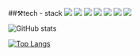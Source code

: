 ##⚒️tech - stack
<img src="https://img.shields.io/badge/Spring-6DB33F?style=flat-square&logo=spring&logoColor=white"/>
<img src="https://img.shields.io/badge/springboot-6DB33F?style=flat-square&logo=springboot&logoColor=white"/>
<img src="https://img.shields.io/badge/MySQL-4479A1?style=flat-square&logo=mysql&logoColor=white"/><a>
<img src="https://img.shields.io/badge/AWS-232F3E?style=flat-square&logo=amazonaws&logoColor=white"/>
<img src="https://img.shields.io/badge/RDS-527FFF?style=flat-square&logo=amazonrds&logoColor=white"/>
<img src="https://img.shields.io/badge/EC2-FF9900?style=flat-square&logo=amazonec2&logoColor=white"/>
<img src="https://img.shields.io/badge/Nginx-009639?style=flat-square&logo=nginx&logoColor=white"/>






![GitHub stats](https://github-readme-stats.vercel.app/api?username=seulgi99&show_icons=true&theme=radical)

[![Top Langs](https://github-readme-stats.vercel.app/api/top-langs/?username=seulgi99&layout=compact)](https://github.com/delay-100/github-readme-stats)
